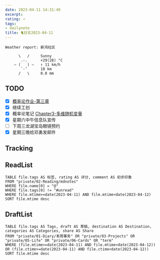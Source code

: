 ```yaml
---
date: 2023-04-11 14:31:49
excerpt: 
rating: ⭐️
tags: 
- dailynote
title: 🐈日志2023-04-11
---
```


```
Weather report: 新鸿社区

      \   /     Sunny
       .-.      +29(28) °C     
    ― (   ) ―   ↑ 11 km/h      
       `-’      10 km          
      /   \     0.0 mm
```

## TODO
- [x] [概率论作业-第三章](概率论作业-第三章.md)
- [x] 继续工创
- [x] 概率论笔记 [Chapter3-多维随机变量](Chapter3-多维随机变量.md)
- [x] 星期六中午信息队宣传
- [ ] 下周三龙湖宝岛眼镜预约
- [x] 星期三晚给邓勇发邮件

## Tracking


## ReadList 
<!--此处显示今日已阅读文献-->
```dataview
TABLE file.tags AS 标签, rating AS 评分, comment AS 初步印象
FROM "private/02-Reading/mdnotes"
WHERE file.name[0] = "@"
WHERE file.tags[0] != "#unread"
WHERE file.mtime>=date(2023-04-11) AND file.mtime<date(2023-04-12)
SORT file.mtime desc
```

## DraftList
<!--此处显示今日新增或修改的草稿或其它非文献笔记文件-->

```dataview
TABLE file.tags AS Tags, draft AS 草稿, destination AS Destination, categories AS Categories, share AS Share
FROM "private/01-Diary/本周事务" OR "private/03-Projects" OR "private/05-Life" OR "private/06-Cards" OR "term"
WHERE (file.mtime>=date(2023-04-11) AND file.mtime<date(2023-04-12)) OR (file.ctime>=date(2023-04-11) AND file.ctime<date(2023-04-12))
SORT file.mtime desc
```
